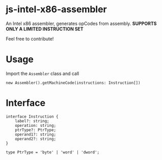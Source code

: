 # js-intel-x86-assembler
An Intel x86 assembler, generates opCodes from assembly. **SUPPORTS ONLY A LIMITED INSTRUCTION SET**

Feel free to contribute!

# Usage
Import the `Assembler` class and call 

``` 
new Assembler().getMachineCode(instructions: Instruction[])
```
# Interface
```
interface Instruction {
    label?: string;
    operation: string;
    ptrType?: PtrType;
    operand1?: string;
    operand2?: string;
}

type PtrType = 'byte' | 'word' | 'dword';

```
